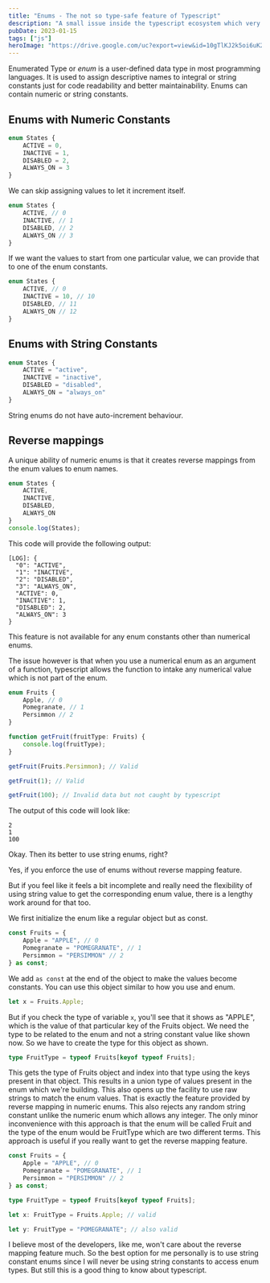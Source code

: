 ```yaml
---
title: "Enums - The not so type-safe feature of Typescript"
description: "A small issue inside the typescript ecosystem which very few people notice."
pubDate: 2023-01-15
tags: ["js"]
heroImage: "https://drive.google.com/uc?export=view&id=10gTlKJ2k5oi6uK20q-0867dbBqExFEBa"
---
```

Enumerated Type or *enum* is a user-defined data type in most programming languages.
It is used to assign descriptive names to integral or string constants just for 
code readability and better maintainability. Enums can contain numeric or string constants.

## Enums with Numeric Constants
```typescript
enum States {
    ACTIVE = 0,
    INACTIVE = 1,
    DISABLED = 2,
    ALWAYS_ON = 3
}
```
We can skip assigning values to let it increment itself.
```typescript
enum States {
    ACTIVE, // 0
    INACTIVE, // 1
    DISABLED, // 2
    ALWAYS_ON // 3
}
```
If we want the values to start from one particular value, we can provide that to 
one of the enum constants.
```typescript
enum States {
    ACTIVE, // 0
    INACTIVE = 10, // 10
    DISABLED, // 11
    ALWAYS_ON // 12
}
```

## Enums with String Constants
```typescript
enum States {
    ACTIVE = "active",
    INACTIVE = "inactive",
    DISABLED = "disabled",
    ALWAYS_ON = "always_on"
}
```
String enums do not have auto-increment behaviour.

## Reverse mappings
A unique ability of numeric enums is that it creates reverse mappings from the 
enum values to enum names.
```typescript
enum States {
    ACTIVE,
    INACTIVE,
    DISABLED,
    ALWAYS_ON
}
console.log(States);
```
This code will provide the following output:
```
[LOG]: {
  "0": "ACTIVE",
  "1": "INACTIVE",
  "2": "DISABLED",
  "3": "ALWAYS_ON",
  "ACTIVE": 0,
  "INACTIVE": 1,
  "DISABLED": 2,
  "ALWAYS_ON": 3
}
```
This feature is not available for any enum constants other than numerical enums.

The issue however is that when you use a numerical enum as an argument of a function, 
typescript allows the function to intake any numerical value which is not part of the 
enum.
```typescript
enum Fruits {
    Apple, // 0
    Pomegranate, // 1
    Persimmon // 2
}

function getFruit(fruitType: Fruits) {
    console.log(fruitType);
}

getFruit(Fruits.Persimmon); // Valid

getFruit(1); // Valid

getFruit(100); // Invalid data but not caught by typescript
```
The output of this code will look like:
```
2
1
100
```

Okay. Then its better to use string enums, right?

Yes, if you enforce the use of enums without reverse mapping feature.

But if you feel like it feels a bit incomplete and really need the flexibility 
of using string value to get the corresponding enum value, there is a lengthy 
work around for that too.

We first initialize the enum like a regular object but as const.
```typescript
const Fruits = {
    Apple = "APPLE", // 0
    Pomegranate = "POMEGRANATE", // 1
    Persimmon = "PERSIMMON" // 2
} as const;
```
We add `as const` at the end of the object to make the values become constants.
You can use this object similar to how you use and enum.
```typescript
let x = Fruits.Apple;
```
But if you check the type of variable `x`, you'll see that it shows as "APPLE", 
which is the value of that particular key of the Fruits object. We need the type 
to be related to the enum and not a string constant value like shown now.
So we have to create the type for this object as shown.
```typescript
type FruitType = typeof Fruits[keyof typeof Fruits];
```
This gets the type of Fruits object and index into that type using the keys present 
in that object. This results in a union type of values present in the enum which we're
building. This also opens up the facility to use raw strings to match the enum values.
That is exactly the feature provided by reverse mapping in numeric enums. This also rejects 
any random string constant unlike the numeric enum which allows any integer.
The only minor inconvenience with this approach is that the enum will be called Fruit and
the type of the enum would be FruitType which are two different terms. 
This approach is useful if you really want to get the reverse mapping feature. 
```typescript
const Fruits = {
    Apple = "APPLE", // 0
    Pomegranate = "POMEGRANATE", // 1
    Persimmon = "PERSIMMON" // 2
} as const;

type FruitType = typeof Fruits[keyof typeof Fruits];

let x: FruitType = Fruits.Apple; // valid

let y: FruitType = "POMEGRANATE"; // also valid
```

I believe most of the developers, like me, won't care about the reverse mapping feature much.
So the best option for me personally is to use string constant enums since I will 
never be using string constants to access enum types. But still this is a good thing 
to know about typescript.
